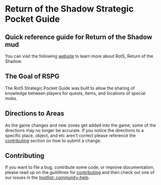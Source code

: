 # Return of the Shadow Strategic Pocket Guide
## Quick reference guide for Return of the Shadow mud
You can visit the following [website](https://rotsmud.org) to learn more about RotS, Return of the Shadow.

## The Goal of RSPG
The RotS Strategic Pocket Guide was built to allow the sharing of knowledge between players for quests, items, and locations of special mobs.

## Directions to Areas
As the game changes and new zones get added into the game; some of the directions may no longer be accurate. If you notice the directions to a specific place, object, and etc aren't correct please reference the [contributing][contributing] section on how to submit a change.

## Contributing
If you want to file a bug, contribute some code, or improve documentation, please read up on the guildlines for [contributing][contributing] and then check out one of our issues in the [hostlist: community-help](https://github.com/Noobinabox/RSPG/labels/hostlist%3A%20community-help).

[contributing]: https://github.com/noobinabox/rspg/blob/master/CONTRIBUTING.md

